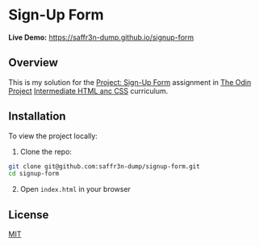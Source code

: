 # Sign-Up Form

**Live Demo:** https://saffr3n-dump.github.io/signup-form

## Overview

This is my solution for the [Project: Sign-Up Form](https://www.theodinproject.com/lessons/node-path-intermediate-html-and-css-sign-up-form) assignment in [The Odin Project](https://www.theodinproject.com) [Intermediate HTML anc CSS](https://www.theodinproject.com/paths/full-stack-javascript/courses/intermediate-html-and-css) curriculum.

## Installation

To view the project locally:

1. Clone the repo:

```bash
git clone git@github.com:saffr3n-dump/signup-form.git
cd signup-form
```

2. Open `index.html` in your browser

## License

[MIT](https://opensource.org/license/MIT)
